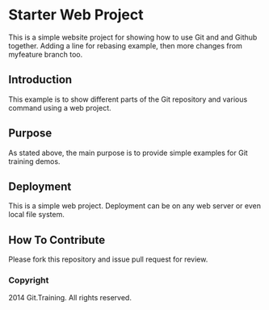 # Starter Web Project

This is a simple website project for
showing how to use Git and and Github together. Adding a line for rebasing example, then more changes from myfeature branch too.

## Introduction

This example is to show different parts
of the Git repository and various command
using a web project.

## Purpose

As stated above, the main purpose is to
provide simple examples for Git training 
demos.

## Deployment

This is a simple web project. Deployment 
can be on any web server or even local
file system.

## How To Contribute

Please fork this repository and issue pull request for review.

### Copyright

2014 Git.Training. All rights reserved.